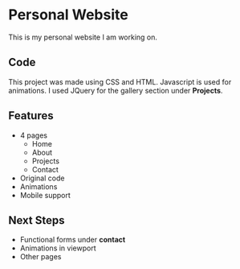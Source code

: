 # Personal Website
This is my personal website I am working on.

## Code
This project was made using CSS and HTML. Javascript is used for animations. I used JQuery for the gallery section under **Projects**.

## Features
- 4 pages
	- Home
	- About
	- Projects
	- Contact
- Original code
- Animations
- Mobile support

## Next Steps
- Functional forms under **contact**
- Animations in viewport
- Other pages
